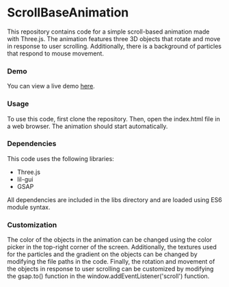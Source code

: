 # ScrollBaseAnimation

This repository contains code for a simple scroll-based animation made with Three.js. The animation features three 3D objects that rotate and move in response to user scrolling. Additionally, there is a background of particles that respond to mouse movement.

### Demo
You can view a live demo [here](https://anastasiyanikalayeva.github.io/ScrollBaseAnimation/).

### Usage

To use this code, first clone the repository. Then, open the index.html file in a web browser. The animation should start automatically.

### Dependencies

This code uses the following libraries:

- Three.js
- lil-gui
- GSAP

All dependencies are included in the libs directory and are loaded using ES6 module syntax.

### Customization

The color of the objects in the animation can be changed using the color picker in the top-right corner of the screen. Additionally, the textures used for the particles and the gradient on the objects can be changed by modifying the file paths in the code. Finally, the rotation and movement of the objects in response to user scrolling can be customized by modifying the gsap.to() function in the window.addEventListener('scroll') function.